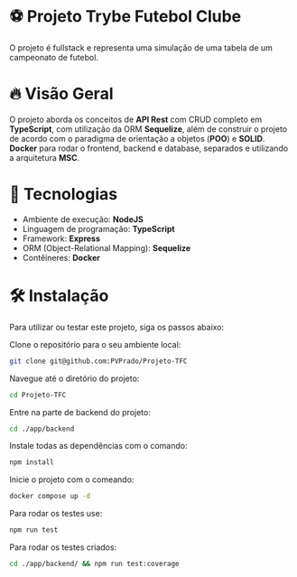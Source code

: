 # ⚽ Projeto Trybe Futebol Clube 

O projeto é fullstack e representa uma simulação de uma tabela de um campeonato de futebol.

# 🔥 Visão Geral

O projeto aborda os conceitos de **API Rest** com CRUD completo em **TypeScript**, com utilização da ORM **Sequelize**, além de construir o projeto de acordo com o paradigma de orientação a objetos (**POO**) e **SOLID**. **Docker** para rodar o frontend, backend e database, separados e utilizando a arquitetura **MSC**.

# 🔨 Tecnologias

- Ambiente de execução: **NodeJS**
- Linguagem de programação: **TypeScript**
- Framework: **Express**
- ORM (Object-Relational Mapping): **Sequelize**
- Contêineres: **Docker**

# 🛠️ Instalação

Para utilizar ou testar este projeto, siga os passos abaixo:

Clone o repositório para o seu ambiente local:

```bash
git clone git@github.com:PVPrado/Projeto-TFC
```

Navegue até o diretório do projeto:

```bash
cd Projeto-TFC
```

Entre na parte de backend do projeto:

```bash
cd ./app/backend
```
Instale todas as dependências com o comando:

```bash
npm install
```

Inicie o projeto com o comeando: 

```bash
docker compose up -d
```

Para rodar os testes use:

```bash
npm run test
```

Para rodar os testes criados:

```bash
cd ./app/backend/ && npm run test:coverage
```
